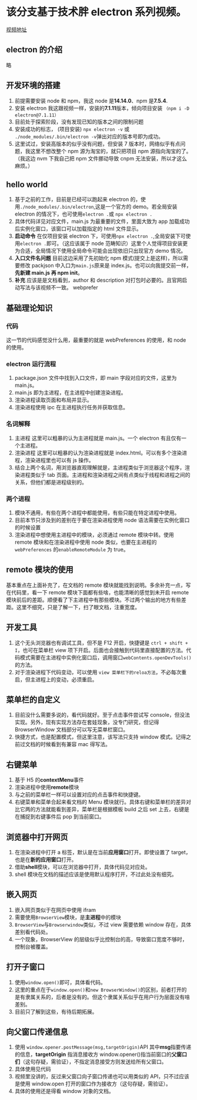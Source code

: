 # 该分支基于技术胖 electron 系列视频。

[视频地址](https://www.bilibili.com/video/BV177411s7Lt)

## electron 的介绍

略

## 开发环境的搭建

1. 前提需要安装 node 和 npm，我这 node 是**14.14.0**、npm 是**7.5.4**.
2. 安装 electron 我这跟视频一样，安装的**7.1.11**版本，倾向项目安装 `（npm i -D electron@7.1.11）`
3. 目前处于探索阶段，没有发现已知的版本之间的限制问题
4. 安装成功的标志， (项目安装) `npx electron -v` 或 `./node_modules/.bin/electron -v`弹出对应的版本号即为成功。
5. 这里试过，安装高版本的似乎没有问题，但安装 7 版本时，网络似乎有点问题，我这里不想改整个 npm 源为淘宝的，就只把项目 npm 源指向淘宝的了。（我这边 nvm 下我自己把 npm 文件挪动导致 cnpm 无法安装，所以才这么麻烦。）

## hello world

1. 基于之前的工作，目前是已经可以跑起来 electron 的，使用`./node_modules/.bin/electron`,这是一个官方的 demo。若全局安装 electron 的情况下，也可使用`electron .`或 `npx electron .`
2. 具体代码详见对应文件，main.js 为最重要的文件，里面大致为 app 加载成功后实例化窗口，该窗口可以加载指定的 html 文件显示。
3. **启动命令** 在仅项目安装 electron 下，可使用`npx electron .`,全局安装下可使用`electron .`即可。（这应该属于 node 范畴知识）这里个人觉得项目安装更为合适，全局情况下使用全局命令可能会出现依旧只出现官方 demo 情况。
4. **入口文件名问题** 目前这边采用了先初始化 npm 模式(提交上是这样)，所以需要修改 packjson 中入口为`main.js`原来是 index.js。也可以向我提交前一样，**先新建 main.js 再 npm init**。
5. **补充** 应该是是文档看到，author 和 description 对打包时必要的。且官网启动写法与该视频不一致。
   webprefer

## 基础理论知识

### 代码

这一节的代码感觉没什么用，最重要的就是 webPreferences 的使用，和 node 的使用。

### electron 运行流程

1. package.json 文件中找到入口文件，即 main 字段对应的文件，这里为 main.js。
2. main.js 即为主进程，在主进程中创建渲染进程。
3. 渲染进程读取页面和布局并显示。
4. 渲染进程使用 ipc 在主进程执行任务并获取信息。

### 名词解释

1. 主进程 这里可以粗暴的认为主进程就是 main.js。一个 electron 有且仅有一个主进程。
2. 渲染进程 这里可以粗暴的认为渲染进程就是 index.html。可以有多个渲染进程，渲染进程里也可以有 js 操作。
3. 结合上两个名词，用浏览器直观理解就是，主进程类似于浏览器这个程序，渲染进程类似于 tab 页面。主进程和渲染进程之间有点类似于线程和进程之间的关系，但他们都是进程级别的。

### 两个进程

1. 模块不通用，有些在两个进程中都能使用，有些只能在特定进程中使用。
2. 目前本节只涉及到的差别在于要在渲染进程使用 node 语法需要在实例化窗口的时候设置
3. 渲染进程中想使用主进程中的模块，必须通过 remote 模块中转。使用 remote 模块和在渲染进程中使用 node 类似，也要在主进程的`webPreferences` 的`enableRemoteModule` 为 true。

## remote 模块的使用

基本重点在上面补充了，在文档的 remote 模块就能找到说明。多余补充一点，写在代码里，看一下 remote 模块下面都有些啥，也能清晰的感觉到未开启 remote 模块前后的差距。顺便看了下主进程中有那些模块。不过两个输出的地方有些差距。这里不细究，只是了解一下，扫了眼文档，注重宽度。

## 开发工具

1. 这个无头浏览器也有调试工具，但不是 F12 开启，快捷键是 `ctrl + shift + I`，也可在菜单栏 view 项下开启。后面也会接触到代码里直接配置的方法。代码模式需要在主进程中实例化窗口后，调用窗口`webContents.openDevTools()`的方法。
2. 对于渲染进程下代码变动，可以使用 `view 菜单栏下的reloa方法`，不必每次重启，但主进程上的变动，必须重启。

## 菜单栏的自定义

1. 目前没什么需要多说的，看代码就好。至于点击事件尝试写 console，但没法实现。另外，现有实现方法存在套娃现象，没专门研究，但记得 BrowserWindow 文档部分可以写无菜单栏窗口。
2. 快捷方式，也是配置模式，但这里注意，该写法只支持 window 模式。记得之前过文档的时候看到有兼容 mac 得写法。

## 右键菜单

1. 基于 H5 的**contextMenu**事件
2. 渲染进程中使用**remote**模块
3. 与之前的菜单栏一样可以设置对应的点击事件和快捷键。
4. 右键菜单和菜单合起来看文档的 Menu 模块就行。具体右键和菜单栏的差异对比它两的方法就能看到差异，菜单栏是根据模板 build 之后 set 上去，右键是在捕捉到右键事件后 pop 到当前窗口。

## 浏览器中打开网页

1. 在渲染进程中打开 a 标签，默认是在当前**应用窗口**打开。即使设置了 target，也是在**新的应用窗口**打开。
2. 借助**shell**模块，可以在浏览器中打开，具体代码见对应处。
3. shell 模块在文档的描述应该是使用默认程序打开，不过此处没有细究。

## 嵌入网页

1. 嵌入网页类似于在网页中使用 ifram
2. 需要使用`BrowserView`模块，是**主进程**中的模块
3. `BrowserView`与`Browserwindow`类似，不过 view 需要依赖 window 存在，具体差别看代码处。
4. 一个现象，BrowserView 的层级似乎比控制台的高，导致窗口宽度不够时，控制台被覆盖。

## 打开子窗口

1. 使用`window.open()`即可，具体看代码。
2. 这里的重点在于`window.open()`和`new BrowserWindow()`的区别，前者打开的是有隶属关系的，后者是没有的。但这个隶属关系似乎在用户行为层面没有啥差别。
3. 目前只了解到这些，有待后期拓展。

## 向父窗口传递信息

1. 使用 `window.opener.postMessage(msg,targetOrigin)`API 其中**msg**指要传递的信息，**targetOrigin** 指消息接收方 window.opener()指当前窗口的**父窗口们**（这句存疑，需验证），不指定消息接受方则发送给所有父窗口。
2. 具体使用见代码
3. 视频里没讲的，反过来父窗口向子窗口传递也可以用类似的 API，只不过应该是使用 window.open 打开的窗口作为接收方（这句存疑，需验证）。
4. 具体的使用还是得看 window 对象的文档。
